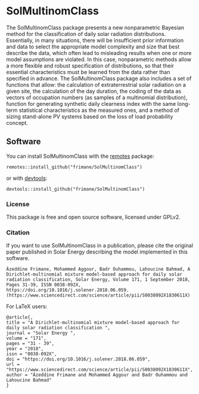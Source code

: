 # SolMultinomClass

The SolMultinomClass package presents a new nonparametric Bayesian method for the classification of daily solar radiation distributions. Essentially, in many situations, there will be insufficient prior information and data to select the appropriate model complexity and size that best describe the data, which often lead to misleading results when one or more model assumptions are violated. In this case, nonparametric methods allow a more flexible and robust specification of distributions, so that their essential characteristics must be learned from the data rather than specified in advance. 
The SolMultinomClass package also includes a set of functions that allow: the calculation of extraterrestrial solar radiation on a given site, the calculation of the day duration, the coding of the data as vectors of occupation numbers (as samples of a multinomial distribution), function for generating synthetic daily clearness index with the same long-term statistical characteristics as the measured ones, and a method of sizing stand-alone PV systems based on the loss of load probability concept.


## Software

You can install SolMultinomClass with the [remotes](https://install-github.me/r-lib/remotes) package:

```
remotes::install_github("frimane/SolMultinomClass")
```

or with [devtools](https://cran.r-project.org/web/packages/devtools/index.html):

```
devtools::install_github("frimane/SolMultinomClass")
```

### License

This package is free and open source software, licensed under GPLv2.

### Citation

If you want to use SolMultinomClass in a publication, please cite the original paper published in Solar Energy describing the model implemented in this software.

```
Âzeddine Frimane, Mohammed Aggour, Badr Ouhammou, Lahoucine Bahmad, A Dirichlet-multinomial mixture model-based approach for daily solar radiation classification, Solar Energy, Volume 171, 1 September 2018, Pages 31-39, ISSN 0038-092X, https://doi.org/10.1016/j.solener.2018.06.059.
(https://www.sciencedirect.com/science/article/pii/S0038092X1830611X)
```
For LaTeX users:

```
@article{,
title = "A Dirichlet-multinomial mixture model-based approach for daily solar radiation classification ",
journal = "Solar Energy ",
volume = "171",
pages = "31 - 39",
year = "2018",
issn = "0038-092X",
doi = "https://doi.org/10.1016/j.solener.2018.06.059",
url = "https://www.sciencedirect.com/science/article/pii/S0038092X1830611X",
author = "Âzeddine Frimane and Mohammed Aggour and Badr Ouhammou and Lahoucine Bahmad"
}
```
